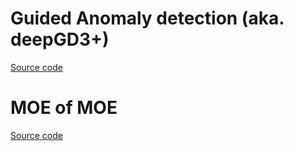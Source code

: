 # Guided Anomaly detection (aka. deepGD3+)

[Source code](https://github.com/machingwen/a3ilab/tree/main/Projects/Guided%20Anomaly%20detection)

# MOE of MOE
[Source code]([https://github.com/machingwen/a3ilab/tree/main/Projects/Guided%20Anomaly%20detection](https://github.com/SerenityOuO/Selection-of-Predictions)https://github.com/SerenityOuO/Selection-of-Predictions)
